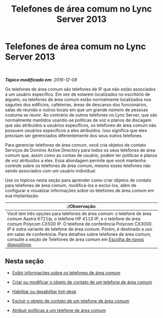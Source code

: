 ﻿---
title: Telefones de área comum no Lync Server 2013
TOCTitle: Telefones de área comum no Lync Server 2013
ms:assetid: d63bb3de-154e-4347-9251-9fa94e7d593a
ms:mtpsurl: https://technet.microsoft.com/pt-br/library/JJ994076(v=OCS.15)
ms:contentKeyID: 52057733
ms.date: 12/10/2016
mtps_version: v=OCS.15
ms.translationtype: HT
---

# Telefones de área comum no Lync Server 2013

 

_**Tópico modificado em:** 2016-12-08_

Os telefones de área comum são telefones de IP que não estão associados a um usuário específico. Em vez de estarem localizados no escritório de alguém, os telefones de área comum estão normalmente localizados nos saguões dos edifícios, cafeterias, áreas de descanso dos funcionários, salas de reunião e outros locais em que um grande número de pessoas costuma se reunir. Ao contrário de outros telefones no Lync Server, que são normalmente mantidos usando-se políticas de voz e planos de discagem que são atribuídos a usuários específicos, os telefones de área comum não possuem usuários específicos a eles atribuídos. Isso significa que eles precisam ser gerenciados diferentemente dos seus outros telefones.

Para gerenciar telefones de área comum, você cria objetos de contato Serviços de Domínio Active Directory para todos os seus telefones de área comum que, assim como as contas de usuário, podem ter políticas e planos de voz atribuídos a eles. Essa abordagem permite que você mantenha controle sobre os telefones de área comum, mesmo esses telefones não sendo associados com um usuário individual.

Use os tópicos nesta seção para aprender como criar objetos de contato para telefones de área comum, modificá-los e excluí-los, além de configurar e visualizar informações sobre os telefones de área comum em sua implantação.

<table>
<thead>
<tr class="header">
<th><img src="images/Gg425756.note(OCS.15).gif" title="note" alt="note" />Observação:</th>
</tr>
</thead>
<tbody>
<tr class="odd">
<td>Você tem três opções para telefones de área comum: o telefone de área comum Aastra 6721ip, o telefone HP 4110 IP, e o telefone de área comum Polycom CX500 IP. O telefone de conferência Polycom CX3000 IP é outra variante de telefone de área comum. Porém, é destinado a uso em salas de conferência. Para detalhes sobre telefones de área comum, consulte a seção de Telefones de área comum em <a href="http://technet.microsoft.com/pt-br/library/gg398958(v=ocs.14).aspx">Escolha de novos dispositivos</a>.</td>
</tr>
</tbody>
</table>


## Nesta seção

  - [Exibir informações sobre os telefones de área comum](lync-server-2013-view-common-area-phone-information.md)

  - [Criar ou modificar o objeto de contato de um telefone de área comum](lync-server-2013-create-or-modify-a-common-area-phone-contact-object.md)

  - [Habilitar ou desabilitar hot-desk](lync-server-2013-enable-or-disable-hot-desking.md)

  - [Excluir o objeto de contato de um telefone de área comum](lync-server-2013-delete-a-common-area-phone-contact-object.md)

  - [Atribuir políticas a um telefone de área comum](lync-server-2013-assign-policies-to-a-common-area-phone.md)

